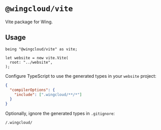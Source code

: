 # `@wingcloud/vite`

Vite package for Wing.

## Usage

```
being "@wingcloud/vite" as vite;

let website = new vite.Vite(
  root: "../website",
);
```

Configure TypeScript to use the generated types in your `website` project:

```json
{
  "compilerOptions": {
    "include": [".wingcloud/**/*"]
  }
}
```

Optionally, ignore the generated types in `.gitignore`:

```
/.wingcloud/
```
